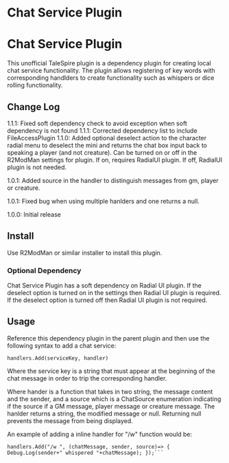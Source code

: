 # Chat Service Plugin
# Chat Service Plugin

This unofficial TaleSpire plugin is a dependency plugin for creating local chat service functionality.
The plugin allows registering of key words with corresponding handlders to create functionality such
as whispers or dice rolling functionality.
 
## Change Log

1.1.1: Fixed soft dependency check to avoid exception when soft dependency is not found
1.1.1: Corrected dependency list to include FileAccessPlugin
1.1.0: Added optional deselect action to the character radial menu to deselect the mini and returns
       the chat box input back to speaking a player (and not creature). Can be turned on or off in
	   the R2ModMan settings for plugin. If on, requires RadialUI plugin. If off, RadialUI plugin is
	   not needed.
	   
1.0.1: Added source in the handler to distinguish messages from gm, player or creature.

1.0.1: Fixed bug when using multiple hanlders and one returns a null.

1.0.0: Initial release

## Install

Use R2ModMan or similar installer to install this plugin.

### Optional Dependency

Chat Service Plugin has a soft dependency on Radial UI plugin. If the deselect option is turned on in
the settings then Radial UI plugin is required. If the deselect option is turned off then Radial UI
plugin is not required. 
   
## Usage

Reference this dependency plugin in the parent plugin and then use the following syntax to add a chat
service:

```handlers.Add(serviceKey, handler)```

Where the service key is a string that must appear at the beginning of the chat message in order to trip
the corresponding handler.

Where hander is a function that takes in two string, the message content and the sender, and a source
which is a ChatSource enumeration indicating if the source if a GM message, player message or creature
message. The hanlder returns a string, the modified message or null. Returning null prevents the message
from being displayed.

An example of adding a inline handler for "/w" function would be:

```
handlers.Add("/w ", (chatMessage, sender, source)=> { Debug.Log(sender+" whispered "+chatMessage); });```


